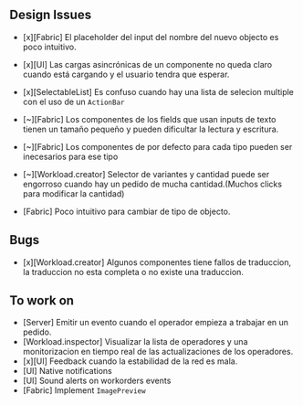 ## Design Issues
- [x][Fabric] El placeholder del input del nombre del nuevo objecto es poco intuitivo.
- [x][UI] Las cargas asincrónicas de un componente no queda claro cuando está cargando y el usuario tendra que esperar.
- [x][SelectableList] Es confuso cuando hay una lista de selecion multiple con el uso de un `ActionBar`
- [~][Fabric] Los componentes de los fields que usan inputs de texto tienen un tamaño pequeño y pueden dificultar la lectura y escritura. 
- [~][Fabric] Los componentes de por defecto para cada tipo pueden ser inecesarios para ese tipo
- [~][Workload.creator] Selector de variantes y cantidad puede ser engorroso cuando hay un pedido de mucha cantidad.(Muchos clicks para modificar la cantidad) 

- [Fabric] Poco intuitivo para cambiar de tipo de objecto.

## Bugs
- [x][Workload.creator] Algunos componentes tiene fallos de traduccion, la traduccion no esta completa o no existe una traduccion.

## To work on
- [Server] Emitir un evento cuando el operador empieza a trabajar en un pedido.
- [Workload.inspector] Visualizar la lista de operadores y una monitorizacion en tiempo real de las actualizaciones de los operadores. 
- [x][UI] Feedback cuando la estabilidad de la red es mala.
- [UI] Native notifications
- [UI] Sound alerts on workorders events
- [Fabric] Implement `ImagePreview`